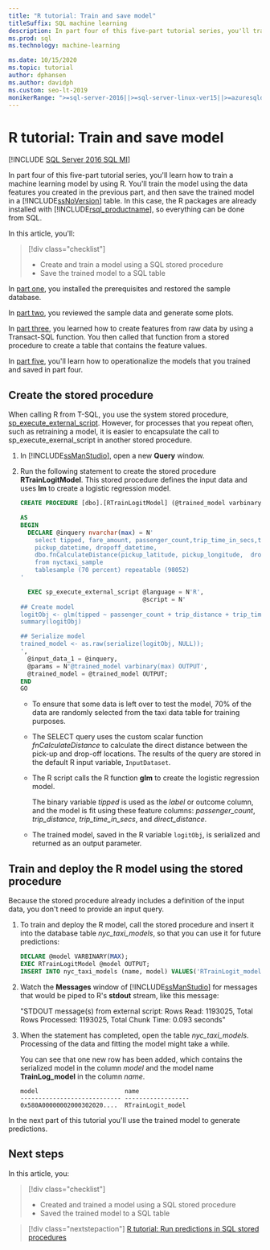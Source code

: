 ```yaml
---
title: "R tutorial: Train and save model"
titleSuffix: SQL machine learning
description: In part four of this five-part tutorial series, you'll train and save a model in R using Transact-SQL on SQL Server with SQL machine learning.
ms.prod: sql
ms.technology: machine-learning

ms.date: 10/15/2020
ms.topic: tutorial
author: dphansen
ms.author: davidph
ms.custom: seo-lt-2019
monikerRange: ">=sql-server-2016||>=sql-server-linux-ver15||>=azuresqldb-mi-current||=sqlallproducts-allversions"
---
```


# R tutorial: Train and save model
[!INCLUDE [SQL Server 2016 SQL MI](../../includes/applies-to-version/sqlserver2016-asdbmi.md)]

In part four of this five-part tutorial series, you'll learn how to train a machine learning model by using R. You'll train the model using the data features you created in the previous part, and then save the trained model in a [!INCLUDE[ssNoVersion](../../includes/ssnoversion-md.md)] table. In this case, the R packages are already installed with [!INCLUDE[rsql_productname](../../includes/rsql-productname-md.md)], so everything can be done from SQL.

In this article, you'll:

> [!div class="checklist"]
> + Create and train a model using a SQL stored procedure
> + Save the trained model to a SQL table

In [part one](r-taxi-classification-introduction.md), you installed the prerequisites and restored the sample database.

In [part two](r-taxi-classification-explore-data.md), you reviewed the sample data and generate some plots.

In [part three](r-taxi-classification-create-features.md), you learned how to create features from raw data by using a Transact-SQL function. You then called that function from a stored procedure to create a table that contains the feature values.

In [part five](r-taxi-classification-deploy-model.md), you'll learn how to operationalize the models that you trained and saved in part four.

## Create the stored procedure

When calling R from T-SQL, you use the system stored procedure, [sp_execute_external_script](../../relational-databases/system-stored-procedures/sp-execute-external-script-transact-sql.md). However, for processes that you repeat often, such as retraining a model, it is easier to encapsulate the call to  sp_execute_exernal_script in another stored procedure.

1. In [!INCLUDE[ssManStudio](../../includes/ssmanstudio-md.md)], open a new **Query** window.

2. Run the following statement to create the stored procedure **RTrainLogitModel**. This stored procedure defines the input data and uses **lm** to create a logistic regression model.

   ```sql
   CREATE PROCEDURE [dbo].[RTrainLogitModel] (@trained_model varbinary(max) OUTPUT)
   
   AS
   BEGIN
     DECLARE @inquery nvarchar(max) = N'
       select tipped, fare_amount, passenger_count,trip_time_in_secs,trip_distance,
       pickup_datetime, dropoff_datetime,
       dbo.fnCalculateDistance(pickup_latitude, pickup_longitude,  dropoff_latitude, dropoff_longitude) as direct_distance
       from nyctaxi_sample
       tablesample (70 percent) repeatable (98052)
   '
   
     EXEC sp_execute_external_script @language = N'R',
                                     @script = N'
   ## Create model
   logitObj <- glm(tipped ~ passenger_count + trip_distance + trip_time_in_secs + direct_distance, data = InputDataSet, family = binomial)
   summary(logitObj)
   
   ## Serialize model 
   trained_model <- as.raw(serialize(logitObj, NULL));
   ',
     @input_data_1 = @inquery,
     @params = N'@trained_model varbinary(max) OUTPUT',
     @trained_model = @trained_model OUTPUT; 
   END
   GO
   ```

   + To ensure that some data is left over to test the model, 70% of the data are randomly selected from the taxi data table for training purposes.

   + The SELECT query uses the custom scalar function *fnCalculateDistance* to calculate the direct distance between the pick-up and drop-off locations. The results of the query are stored in the default R input variable, `InputDataset`.
  
   + The R script calls the R function **glm** to create the logistic regression model.
  
     The binary variable _tipped_ is used as the *label* or outcome column,  and the model is fit using these feature columns:  _passenger_count_, _trip_distance_, _trip_time_in_secs_, and _direct_distance_.
  
   + The trained model, saved in the R variable `logitObj`, is serialized and returned as an output parameter.

## Train and deploy the R model using the stored procedure

Because the stored procedure already includes a definition of the input data, you don't need to provide an input query.

1. To train and deploy the R model, call the stored procedure and insert it into the database table _nyc_taxi_models_, so that you can use it for future predictions:

   ```sql
   DECLARE @model VARBINARY(MAX);
   EXEC RTrainLogitModel @model OUTPUT;
   INSERT INTO nyc_taxi_models (name, model) VALUES('RTrainLogit_model', @model);
   ```

2. Watch the **Messages** window of [!INCLUDE[ssManStudio](../../includes/ssmanstudio-md.md)] for messages that would be piped to R's **stdout** stream, like this message: 

   "STDOUT message(s) from external script: Rows Read: 1193025, Total Rows Processed: 1193025, Total Chunk Time: 0.093 seconds"

3. When the statement has completed, open the table *nyc_taxi_models*. Processing of the data and fitting the model might take a while.

   You can see that one new row has been added, which contains the serialized model in the column _model_ and the model name **TrainLog_model** in the column _name_.

   ```text
   model                        name
   ---------------------------- ------------------
   0x580A00000002000302020....  RTrainLogit_model
   ```

In the next part of this tutorial you'll use the trained model to generate predictions.

## Next steps

In this article, you:

> [!div class="checklist"]
> + Created and trained a model using a SQL stored procedure
> + Saved the trained model to a SQL table

> [!div class="nextstepaction"]
> [R tutorial: Run predictions in SQL stored procedures](r-taxi-classification-deploy-model.md)
